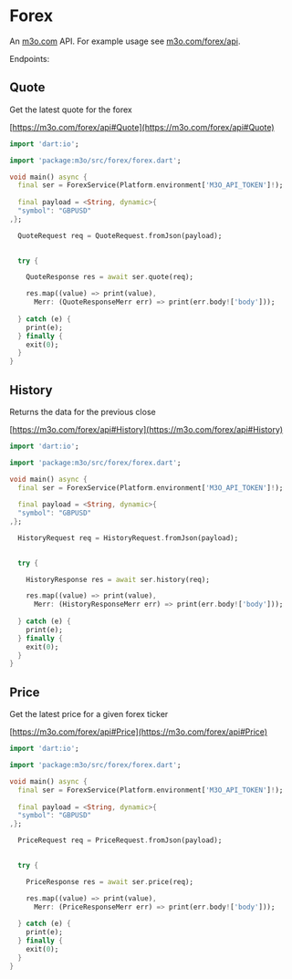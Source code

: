 # Forex

An [m3o.com](https://m3o.com) API. For example usage see [m3o.com/forex/api](https://m3o.com/forex/api).

Endpoints:

## Quote

Get the latest quote for the forex


[https://m3o.com/forex/api#Quote](https://m3o.com/forex/api#Quote)

```dart
import 'dart:io';

import 'package:m3o/src/forex/forex.dart';

void main() async {
  final ser = ForexService(Platform.environment['M3O_API_TOKEN']!);
 
  final payload = <String, dynamic>{
  "symbol": "GBPUSD"
,};

  QuoteRequest req = QuoteRequest.fromJson(payload);

  
  try {

	QuoteResponse res = await ser.quote(req);

    res.map((value) => print(value),
	  Merr: (QuoteResponseMerr err) => print(err.body!['body']));	
  
  } catch (e) {
    print(e);
  } finally {
    exit(0);
  }
}
```
## History

Returns the data for the previous close


[https://m3o.com/forex/api#History](https://m3o.com/forex/api#History)

```dart
import 'dart:io';

import 'package:m3o/src/forex/forex.dart';

void main() async {
  final ser = ForexService(Platform.environment['M3O_API_TOKEN']!);
 
  final payload = <String, dynamic>{
  "symbol": "GBPUSD"
,};

  HistoryRequest req = HistoryRequest.fromJson(payload);

  
  try {

	HistoryResponse res = await ser.history(req);

    res.map((value) => print(value),
	  Merr: (HistoryResponseMerr err) => print(err.body!['body']));	
  
  } catch (e) {
    print(e);
  } finally {
    exit(0);
  }
}
```
## Price

Get the latest price for a given forex ticker


[https://m3o.com/forex/api#Price](https://m3o.com/forex/api#Price)

```dart
import 'dart:io';

import 'package:m3o/src/forex/forex.dart';

void main() async {
  final ser = ForexService(Platform.environment['M3O_API_TOKEN']!);
 
  final payload = <String, dynamic>{
  "symbol": "GBPUSD"
,};

  PriceRequest req = PriceRequest.fromJson(payload);

  
  try {

	PriceResponse res = await ser.price(req);

    res.map((value) => print(value),
	  Merr: (PriceResponseMerr err) => print(err.body!['body']));	
  
  } catch (e) {
    print(e);
  } finally {
    exit(0);
  }
}
```
